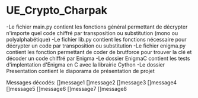 # UE_Crypto_Charpak

-Le fichier main.py contient les fonctions général permettant de décrypter n'importe quel code chiffré par transposition ou substitution (mono ou polyalphabétique)
-Le fichier lib.py contient les fonctions nécessaire pour décrypter un code par transposition ou substitution
-Le fichier enigma.py contient les fonction permettant de coder de brutforce pour trouver la clé et décoder un code chiffré par Enigma
-Le dossier EnigmaC contient les tests d'implentation d'Enigma en C avec la librairie Cython
-Le dossier Presentation contient le diaporama de présentation de projet

Messages décodés:
[]message1
[]message2
[]message3
[]message4
[]message5
[]message6
[]message7
[]message8
